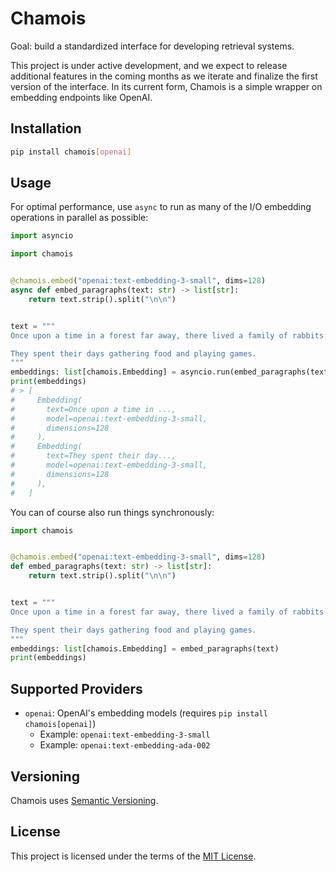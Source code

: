 # Chamois

Goal: build a standardized interface for developing retrieval systems.

This project is under active development, and we expect to release additional features in the coming months as we iterate and finalize the first version of the interface.
In its current form, Chamois is a simple wrapper on embedding endpoints like OpenAI.

## Installation

```bash
pip install chamois[openai]
```

## Usage

For optimal performance, use `async` to run as many of the I/O embedding operations in parallel as possible:

```python
import asyncio

import chamois


@chamois.embed("openai:text-embedding-3-small", dims=128)
async def embed_paragraphs(text: str) -> list[str]:
    return text.strip().split("\n\n")


text = """
Once upon a time in a forest far away, there lived a family of rabbits.

They spent their days gathering food and playing games.
"""
embeddings: list[chamois.Embedding] = asyncio.run(embed_paragraphs(text))
print(embeddings)
# > [
#     Embedding(
#       text=Once upon a time in ...,
#       model=openai:text-embedding-3-small,
#       dimensions=128
#     ),
#     Embedding(
#       text=They spent their day...,
#       model=openai:text-embedding-3-small,
#       dimensions=128
#     ),
#   ]
```

You can of course also run things synchronously:

```python
import chamois


@chamois.embed("openai:text-embedding-3-small", dims=128)
def embed_paragraphs(text: str) -> list[str]:
    return text.strip().split("\n\n")


text = """
Once upon a time in a forest far away, there lived a family of rabbits.

They spent their days gathering food and playing games.
"""
embeddings: list[chamois.Embedding] = embed_paragraphs(text)
print(embeddings)
```

## Supported Providers

- `openai`: OpenAI's embedding models (requires `pip install chamois[openai]`)
  - Example: `openai:text-embedding-3-small`
  - Example: `openai:text-embedding-ada-002`

## Versioning

Chamois uses [Semantic Versioning](https://semver.org/).

## License

This project is licensed under the terms of the [MIT License](https://github.com/Mirascope/chamois/blob/main/LICENSE).
